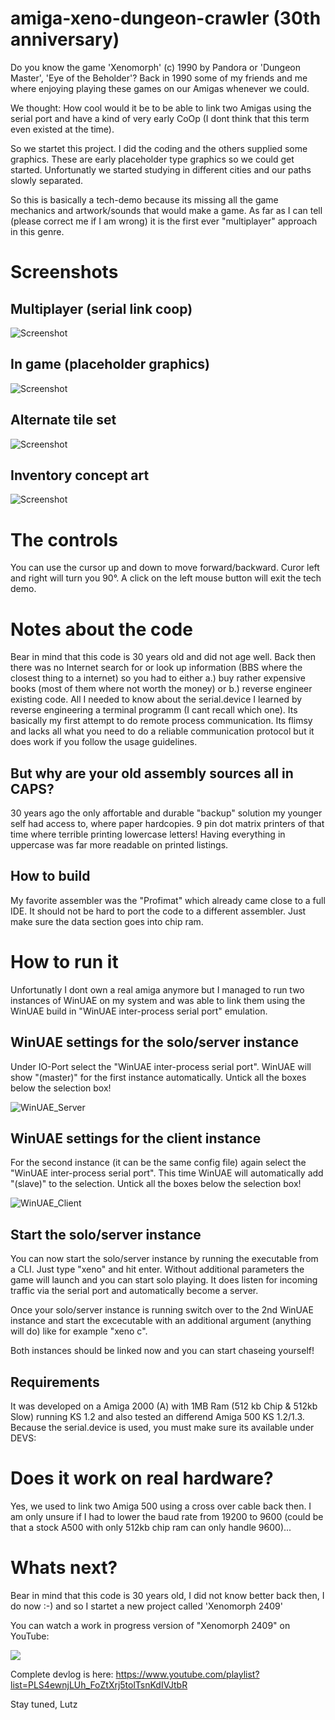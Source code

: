 # amiga-xeno-dungeon-crawler (30th anniversary)

Do you know the game 'Xenomorph' (c) 1990 by Pandora or 'Dungeon Master', 'Eye of the Beholder'? Back in 1990 some of my friends and me where enjoying playing these games on our Amigas whenever we could.

We thought: How cool would it be to be able to link two Amigas using the serial port and have a kind of very early CoOp (I dont think that this term even existed at the time).

So we startet this project. I did the coding and the others supplied some graphics. These are early placeholder type graphics so we could get started. Unfortunatly we started studying in different cities and our paths slowly separated.

So this is basically a tech-demo because its missing all the game mechanics and artwork/sounds that would make a game. As far as I can tell (please correct me if I am wrong) it is the first ever "multiplayer" approach in this genre.

# Screenshots

## Multiplayer (serial link coop)

![Screenshot](https://github.com/LutzGrosshennig/amiga-xeno-dungeon-crawler/blob/main/images/Multiplayer.gif)

## In game (placeholder graphics)

![Screenshot](https://github.com/LutzGrosshennig/amiga-xeno-dungeon-crawler/blob/main/images/ScreenShot.png)

## Alternate tile set

![Screenshot](https://github.com/LutzGrosshennig/amiga-xeno-dungeon-crawler/blob/main/images/AlternateTileset.PNG)

## Inventory concept art

![Screenshot](https://github.com/LutzGrosshennig/amiga-xeno-dungeon-crawler/blob/main/images/Inventory.gif)

# The controls

You can use the cursor up and down to move forward/backward. Curor left and right will turn you 90°. A click on the left mouse button will exit the tech demo.

# Notes about the code

Bear in mind that this code is 30 years old and did not age well. Back then there was no Internet search for or look up information (BBS where the closest thing to a internet) so you had to either a.) buy rather expensive books (most of them where not worth the money) or b.) reverse engineer existing code.
All I needed to know about the serial.device I learned by reverse engineering a terminal programm (I cant recall which one). Its basically my first attempt to do remote process communication. Its flimsy and lacks all what you need to do a reliable communication protocol but it does work if you follow the usage guidelines.

## But why are your old assembly sources all in CAPS?

30 years ago the only affortable and durable "backup" solution my younger self had access to, where paper hardcopies. 9 pin dot matrix printers of that time where terrible printing lowercase letters! Having everything in uppercase was far more readable on printed listings.

## How to build

My favorite assembler was the "Profimat" which already came close to a full IDE. It should not be hard to port the code to a different assembler. Just make sure the data section goes into chip ram.

# How to run it

Unfortunatly I dont own a real amiga anymore but I managed to run two instances of WinUAE on my system and was able to link them using the WinUAE build in "WinUAE inter-process serial port" emulation.

## WinUAE settings for the solo/server instance

Under IO-Port select the "WinUAE inter-process serial port". WinUAE will show "(master)" for the first instance automatically.
Untick all the boxes below the selection box!

![WinUAE_Server](https://github.com/LutzGrosshennig/amiga-xeno-dungeon-crawler/blob/main/images/WinUAE-SerialCrossOver_1.png)

## WinUAE settings for the client instance

For the second instance (it can be the same config file) again select the "WinUAE inter-process serial port". This time WinUAE will automatically add "(slave)" to the selection.
Untick all the boxes below the selection box!

![WinUAE_Client](https://github.com/LutzGrosshennig/amiga-xeno-dungeon-crawler/blob/main/images/WinUAE-SerialCrossOver_2.png)

## Start the solo/server instance

You can now start the solo/server instance by running the executable from a CLI. Just type "xeno" and hit enter. Without additional parameters the game will launch and you can start solo playing. It does listen for incoming traffic via the serial port and automatically become a server.

Once your solo/server instance is running switch over to the 2nd WinUAE instance and start the excecutable with an additional argument (anything will do) like for example "xeno c". 

Both instances should be linked now and you can start chaseing yourself!

## Requirements

It was developed on a Amiga 2000 (A) with 1MB Ram (512 kb Chip & 512kb Slow) running KS 1.2 and also tested an differend Amiga 500 KS 1.2/1.3. Because the serial.device is used, you must make sure its available under DEVS:

# Does it work on real hardware?

Yes, we used to link two Amiga 500 using a cross over cable back then. I am only unsure if I had to lower the baud rate from 19200 to 9600 (could be that a stock A500 with only 512kb chip ram can only handle 9600)...

# Whats next?

Bear in mind that this code is 30 years old, I did not know better back then, I do now :-) and so I startet a new project called 'Xenomorph 2409'

You can watch a work in progress version of "Xenomorph 2409" on YouTube:

[![](http://img.youtube.com/vi/phD2-d7OQRk/0.jpg)](http://www.youtube.com/watch?v=phD2-d7OQRk "")

Complete devlog is here:
https://www.youtube.com/playlist?list=PLS4ewnjLUh_FoZtXrj5tolTsnKdIVJtbR


Stay tuned, 
Lutz
